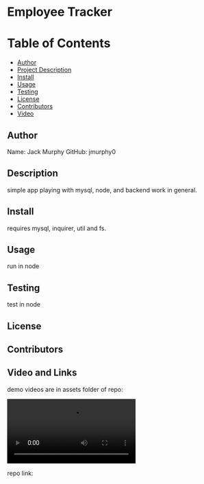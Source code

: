 # Employee Tracker

# Table of Contents

- [Author](##Author)
- [Project Description](##Description)
- [Install](##Install)
- [Usage](##Usage)
- [Testing](##Testing)
- [License](##License)
- [Contributors](##Contributors)
- [Video](##Video)

## Author

Name: Jack Murphy
GitHub: jmurphy0

## Description

simple app playing with mysql, node, and backend work in general.

## Install

requires mysql, inquirer, util and fs.

## Usage

run in node

## Testing

test in node

## License

## Contributors

## Video and Links

demo videos are in assets folder of repo:

![alttext](assets/hmwk12lowres.mov)

repo link:
